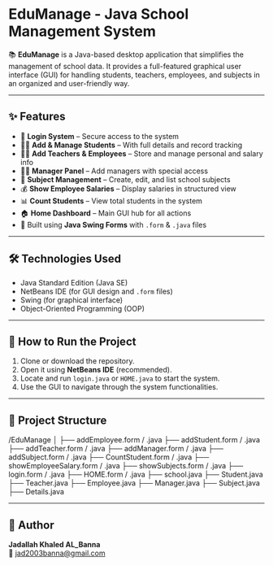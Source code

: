 # EduManage - Java School Management System

📚 **EduManage** is a Java-based desktop application that simplifies the management of school data. It provides a full-featured graphical user interface (GUI) for handling students, teachers, employees, and subjects in an organized and user-friendly way.

---

## ✨ Features

- 🔐 **Login System** – Secure access to the system  
- 👨‍🎓 **Add & Manage Students** – With full details and record tracking  
- 👩‍🏫 **Add Teachers & Employees** – Store and manage personal and salary info  
- 🧑‍💼 **Manager Panel** – Add managers with special access  
- 📘 **Subject Management** – Create, edit, and list school subjects  
- 💰 **Show Employee Salaries** – Display salaries in structured view  
- 📊 **Count Students** – View total students in the system  
- 🏠 **Home Dashboard** – Main GUI hub for all actions  
- 🎨 Built using **Java Swing Forms** with `.form` & `.java` files  

---

## 🛠 Technologies Used

- Java Standard Edition (Java SE)  
- NetBeans IDE (for GUI design and `.form` files)  
- Swing (for graphical interface)  
- Object-Oriented Programming (OOP)  

---

## 🚀 How to Run the Project

1. Clone or download the repository.  
2. Open it using **NetBeans IDE** (recommended).  
3. Locate and run `login.java` or `HOME.java` to start the system.  
4. Use the GUI to navigate through the system functionalities.  

---

## 📁 Project Structure

/EduManage
│
├── addEmployee.form / .java
├── addStudent.form / .java
├── addTeacher.form / .java
├── addManager.form / .java
├── addSubject.form / .java
├── CountStudent.form / .java
├── showEmployeeSalary.form / .java
├── showSubjects.form / .java
├── login.form / .java
├── HOME.form / .java
├── school.java
├── Student.java
├── Teacher.java
├── Employee.java
├── Manager.java
├── Subject.java
├── Details.java


---


## 🙌 Author

**Jadallah Khaled AL_Banna**  
📧 [jad2003banna@gmail.com](mailto:jad2003banna@gmail.com)
